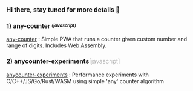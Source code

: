 ### Hi there, stay tuned for more details 👋

<!--
**alpiepho/AlPiepho** is a ✨ _special_ ✨ repository because its `README.md` (this file) appears on your GitHub profile.

Here are some ideas to get you started:

- 🔭 I’m currently working on ...
- 🌱 I’m currently learning ...
- 👯 I’m looking to collaborate on ...
- 🤔 I’m looking for help with ...
- 💬 Ask me about ...
- 📫 How to reach me: ...
- 😄 Pronouns: ...
- ⚡ Fun fact: ...
-->

### 1) any-counter <sup><sub><i>(javascript)</i></sub></sup> 
[any-counter](https://github.com/alpiepho/any-counter/blob/master/README.md)
: Simple PWA that runs a counter given custom number and range of digits. Includes Web Assembly.

### 2) anycounter-experiments<span style="color:grey;font-weight:200">[javascript]</span> 
[anycounter-experiments](https://github.com/alpiepho/anycounter-experiments/blob/master/README.md)
: Performance experiments with C/C++/JS/Go/Rust/WASM using simple 'any' counter algorithm

